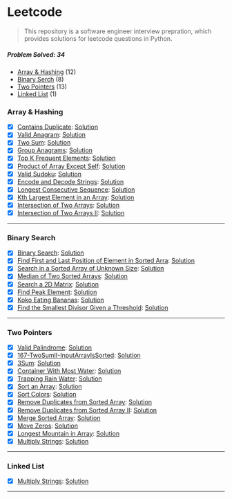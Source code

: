 # Leetcode

> This repository is a software engineer interview prepration, which provides solutions for leetcode questions in Python.

##### Problem Solved: 34

-   [Array & Hashing](#array--hashing) (12)
-   [Binary Serch](#binary-search) (8)
-   [Two Pointers](#two-pointers) (13)
-   [Linked List](#linked-list) (1)

### Array & Hashing

-   [x] [Contains Duplicate](https://leetcode.com/problems/contains-duplicate): [Solution](/Array%20%26%20Hashing/217-ContainsDuplicate/)
-   [x] [Valid Anagram](https://leetcode.com/problems/valid-anagram/): [Solution](/Array%20%26%20Hashing/242-ValidAnagram/)
-   [x] [Two Sum](https://leetcode.com/problems/two-sum/): [Solution](/Array%20%26%20Hashing/1-TwoSum/)
-   [x] [Group Anagrams](https://leetcode.com/problems/group-anagrams/): [Solution](/Array%20%26%20Hashing/49-GroupAnagrams/)
-   [x] [Top K Frequent Elements](https://leetcode.com/problems/top-k-frequent-elements/): [Solution](/Array%20%26%20Hashing/347-TopKFrequentElements/)
-   [x] [Product of Array Except Self](https://leetcode.com/problems/product-of-array-except-self/): [Solution](/Array%20%26%20Hashing/238-ProductofArrayExceptSelf/)
-   [x] [Valid Sudoku](https://leetcode.com/problems/valid-sudoku/): [Solution](/Array%20%26%20Hashing/36-ValidSudoku/)
-   [x] [Encode and Decode Strings](https://leetcode.com/problems/encode-and-decode-strings/): [Solution](/Array%20%26%20Hashing/271-EncodeandDecodeStrings/)
-   [x] [Longest Consecutive Sequence](https://leetcode.com/problems/longest-consecutive-sequence/): [Solution](/Array%20%26%20Hashing/128-LongestConsecutiveSequence/)
-   [x] [Kth Largest Element in an Array](https://leetcode.com/problems/kth-largest-element-in-an-array/): [Solution](/Array%20%26%20Hashing/215-KthLargestElementinanArray/)
-   [x] [Intersection of Two Arrays](https://leetcode.com/problems/intersection-of-two-arrays/): [Solution](/Array%20%26%20Hashing/349-IntersectionofTwoArrays/)
-   [x] [Intersection of Two Arrays II](https://leetcode.com/problems/intersection-of-two-arrays-ii/): [Solution](/Array%20%26%20Hashing/350-IntersectionofTwoArraysII/)

---

### Binary Search

-   [x] [Binary Search](https://leetcode.com/problems/binary-search/submissions/): [Solution](/Binary%20Search/704-BinarySearch/)
-   [x] [Find First and Last Position of Element in Sorted Arra](https://leetcode.com/problems/find-first-and-last-position-of-element-in-sorted-array/): [Solution](/Binary%20Search/34-FindFirstandLastPositionofElementinSortedArray/)
-   [x] [Search in a Sorted Array of Unknown Size](https://leetcode.com/problems/search-in-a-sorted-array-of-unknown-size/): [Solution](/Binary%20Search/702-SearchinaSortedArrayofUnknownSize/)
-   [x] [Median of Two Sorted Arrays](https://leetcode.com/problems/median-of-two-sorted-arrays/): [Solution](/Binary%20Search/4-MedianofTwoSortedArrays/)
-   [x] [Search a 2D Matrix](https://leetcode.com/problems/search-a-2d-matrix/): [Solution](/Binary%20Search/74-Searcha2DMatrix/)
-   [x] [Find Peak Element](https://leetcode.com/problems/find-peak-element/): [Solution](/Binary%20Search/162-FindPeakElement/)
-   [x] [Koko Eating Bananas](https://leetcode.com/problems/koko-eating-bananas/): [Solution](/Binary%20Search/875-KokoEatingBananas/)
-   [x] [Find the Smallest Divisor Given a Threshold](https://leetcode.com/problems/find-the-smallest-divisor-given-a-threshold/): [Solution](/Binary%20Search/1283-FindtheSmallestDivisorGivenaThreshold/)

---

### Two Pointers

-   [x] [Valid Palindrome](https://leetcode.com/problems/valid-palindrome/): [Solution](/Two%20Pointers/125-ValidPalindrome/)
-   [x] [167-TwoSumII-InputArrayIsSorted](https://leetcode.com/problems/two-sum-ii-input-array-is-sorted/): [Solution](/Two%20Pointers/167-TwoSumII-InputArrayIsSorted/)
-   [x] [3Sum](https://leetcode.com/problems/3sum/): [Solution](/Two%20Pointers/15-3Sum/)
-   [x] [Container With Most Water](https://leetcode.com/problems/container-with-most-water/): [Solution](/Two%20Pointers/11-ContainerWithMostWater/)
-   [x] [Trapping Rain Water](https://leetcode.com/problems/trapping-rain-water/): [Solution](/Two%20Pointers/42-TrappingRainWater/)
-   [x] [Sort an Array](https://leetcode.com/problems/sort-an-array/): [Solution](/Two%20Pointers/912-SortanArray/)
-   [x] [Sort Colors](https://leetcode.com/problems/sort-colors/): [Solution](/Two%20Pointers/75-SortColors/)
-   [x] [Remove Duplicates from Sorted Array](https://leetcode.com/problems/remove-duplicates-from-sorted-array/): [Solution](/Two%20Pointers/26-RemoveDuplicatesfromSortedArray/)
-   [x] [Remove Duplicates from Sorted Array II](https://leetcode.com/problems/remove-duplicates-from-sorted-array-ii/): [Solution](/Two%20Pointers/80-RemoveDuplicatesfromSortedArrayII/)
-   [x] [Merge Sorted Array](https://leetcode.com/problems/merge-sorted-array/): [Solution](/Two%20Pointers/88-MergeSortedArray/)
-   [x] [Move Zeros](https://leetcode.com/problems/move-zeroes/): [Solution](/Two%20Pointers/283-MoveZeroes/)
-   [x] [Longest Mountain in Array](https://leetcode.com/problems/longest-mountain-in-array/): [Solution](/Two%20Pointers/845-LongestMountaininArray/)
-   [x] [Multiply Strings](https://leetcode.com/problems/multiply-strings/): [Solution](/Two%20Pointers/43-MultiplyStrings/)

---

### Linked List

-   [x] [Multiply Strings](https://leetcode.com/problems/merge-two-sorted-lists/): [Solution](/Linked%20List/21-MergeTwoSortedLists/)

---
